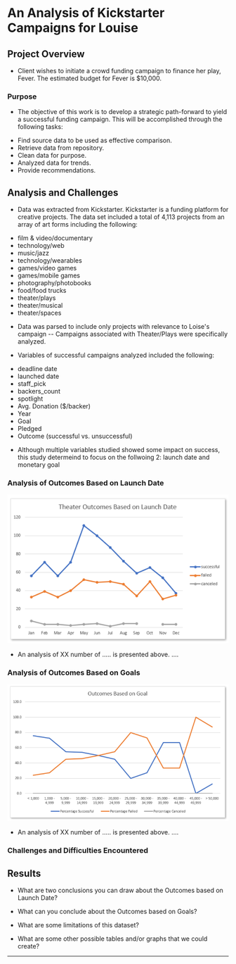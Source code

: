 # An Analysis of Kickstarter Campaigns for Louise

## Project Overview
- Client wishes to initiate a crowd funding campaign to finance her play, Fever. The estimated budget for Fever is $10,000.  

### Purpose
- The objective of this work is to develop a strategic path-forward to yield a successful funding campaign.  This will be accomplished through the following tasks:
* Find source data to be used as effective comparison.  
* Retrieve data from repository.
* Clean data for purpose. 
* Analyzed data for trends.  
* Provide recommendations.  

## Analysis and Challenges
- Data was extracted from Kickstarter.  Kickstarter is a funding platform for creative projects.  The data set included a total of 4,113 projects from an array of art forms including the following: 
* film & video/documentary
* technology/web
* music/jazz
* technology/wearables
* games/video games
* games/mobile games
* photography/photobooks
* food/food trucks
* theater/plays
* theater/musical
* theater/spaces

- Data was parsed to include only projects with relevance to Loise's campaign -- Campaigns associated with Theater/Plays were specifically analyzed.  

- Variables of successful campaigns analyzed included the following: 
* deadline date
* launched date
* staff_pick
* backers_count
* spotlight
* Avg. Donation ($/backer)
* Year
* Goal
* Pledged
* Outcome (successful vs. unsuccessful)

- Although multiple variables studied showed some impact on success, this study determeind to focus on the follwoing 2:  launch date and monetary goal


### Analysis of Outcomes Based on Launch Date

![Theater_Outcomes_vs_Launch.PNG](https://github.com/MikeHankinson/kickstarter-analysis/blob/master/Theater_Outcomes_vs_Launch.PNG)

- An analysis of XX number of ..... is presented above.  ....

### Analysis of Outcomes Based on Goals

![Outcomes_vs_Goals.PNG](https://github.com/MikeHankinson/kickstarter-analysis/blob/master/Outcomes_vs_Goals.PNG)

- An analysis of XX number of ..... is presented above.  ....

### Challenges and Difficulties Encountered

## Results

- What are two conclusions you can draw about the Outcomes based on Launch Date?

- What can you conclude about the Outcomes based on Goals?

- What are some limitations of this dataset?

- What are some other possible tables and/or graphs that we could create?






-----------------------------------------------------------------------------------------------------------
